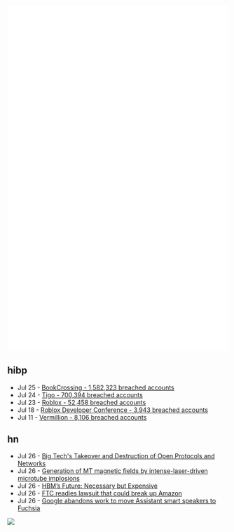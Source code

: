 ![Metrics](https://raw.githubusercontent.com/phixion/phixion/master/metrics.svg)

## hibp

<!--
for https://github.com/phixion/phixion/blob/main/.github/workflows/feeds.yml
-->
<!--START_SECTION:haveibeenpwnd-->
- Jul 25 - [BookCrossing - 1,582,323 breached accounts](https://haveibeenpwned.com/PwnedWebsites#BookCrossing)
- Jul 24 - [Tigo - 700,394 breached accounts](https://haveibeenpwned.com/PwnedWebsites#Tigo)
- Jul 23 - [Roblox - 52,458 breached accounts](https://haveibeenpwned.com/PwnedWebsites#Roblox)
- Jul 18 - [Roblox Developer Conference - 3,943 breached accounts](https://haveibeenpwned.com/PwnedWebsites#RobloxDeveloperConference)
- Jul 11 - [Vermillion - 8,106 breached accounts](https://haveibeenpwned.com/PwnedWebsites#Vermillion)
<!--END_SECTION:haveibeenpwnd-->

## hn

<!--
for https://github.com/phixion/phixion/blob/main/.github/workflows/feeds.yml
-->
<!--START_SECTION:hn-->
- Jul 26 - [Big Tech's Takeover and Destruction of Open Protocols and Networks](https://cheapskatesguide.org/articles/big-tech-takeovers.html)
- Jul 26 - [Generation of MT magnetic fields by intense-laser-driven microtube implosions](https://arxiv.org/abs/2009.00828)
- Jul 26 - [HBM’s Future: Necessary but Expensive](https://semiengineering.com/hbms-future-necessary-but-expensive/)
- Jul 26 - [FTC readies lawsuit that could break up Amazon](https://www.politico.com/news/2023/07/25/ftc-lawsuit-break-up-amazon-00108130)
- Jul 26 - [Google abandons work to move Assistant smart speakers to Fuchsia](https://9to5google.com/2023/07/25/google-abandons-assistant-speakers-fuchsia/)
<!--END_SECTION:hn-->

<!--
for https://yhype.me
-->
![](https://hit.yhype.me/github/profile?user_id=13013670)
